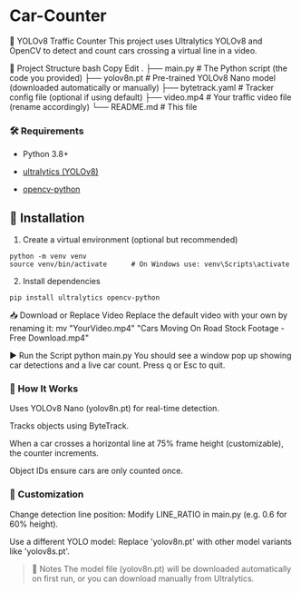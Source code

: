 # Car-Counter

🚗 YOLOv8 Traffic Counter
This project uses Ultralytics YOLOv8 and OpenCV to detect and count cars crossing a virtual line in a video.

📁 Project Structure
bash
Copy
Edit
.
├── main.py                  # The Python script (the code you provided)
├── yolov8n.pt               # Pre-trained YOLOv8 Nano model (downloaded automatically or manually)
├── bytetrack.yaml           # Tracker config file (optional if using default)
├── video.mp4                # Your traffic video file (rename accordingly)
└── README.md                # This file

### 🛠️ Requirements
- Python 3.8+

- [ultralytics (YOLOv8)](https://docs.ultralytics.com/models/yolov8/)

- [opencv-python](https://opencv.org/)

## 🐍 Installation
1. Create a virtual environment (optional but recommended)
```
python -m venv venv
source venv/bin/activate      # On Windows use: venv\Scripts\activate
```
2. Install dependencies
```
pip install ultralytics opencv-python
```
📥 Download or Replace Video
Replace the default video with your own by renaming it:
mv "YourVideo.mp4" "Cars Moving On Road Stock Footage - Free Download.mp4"

▶️ Run the Script
python main.py
You should see a window pop up showing car detections and a live car count. Press q or Esc to quit.

### 🧠 How It Works
Uses YOLOv8 Nano (yolov8n.pt) for real-time detection.

Tracks objects using ByteTrack.

When a car crosses a horizontal line at 75% frame height (customizable), the counter increments.

Object IDs ensure cars are only counted once.

### 📝 Customization
Change detection line position: Modify LINE_RATIO in main.py (e.g. 0.6 for 60% height).

Use a different YOLO model: Replace 'yolov8n.pt' with other model variants like 'yolov8s.pt'.

> 📌 Notes
The model file (yolov8n.pt) will be downloaded automatically on first run, or you can download manually from Ultralytics.
